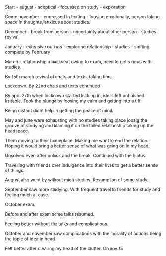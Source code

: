 Start - august - sceptical - focussed on study - exploration

  

Come november - engrossed in texting - loosing emotionally, person taking space in thoughts, anxious about studies.

  

December - break from person - uncertainty about other person - studies revival

  

January - extensive outings - exploring relationship - studies - shifting complete by February

  

March - relationship a backseat owing to exam, need to get s rious with studies.

By 15th march revival of chats and texts, taking time.

  

Lockdown. By 22nd chats and texts continued

By april 27th when lockdown started kicking in, ideas left unfinished. Irritable. Took the plunge by loosing my calm and getting into a tiff.

Being distant didnt help in getting the peace of mind.

  

May and june were exhausting with no studies taking place loosig the groove of studying and blaming it on the failed relationship taking up the headspace.

  

Them moving to their homeplace. Making me want to end the relation. Hoping it would bring a better sense of what was going on in my head.

  

Unsolved even after unlock and the break. Continued with the hiatus.

  

Travelling with friends over indulgence into their lives to get a better sense of things.

August also went by without mich studies. Resumption of some study.

September saw more studying. With frequent travel to friends for study and feeling much at ease.

  

October exam.

Before and after exam some talks resumed.

Feeling better without the talks and complications.

  

October and november saw complications with the morality of actions being the topic of idea in head.

  

Felt better after clearing my head of the clutter. On nov 15